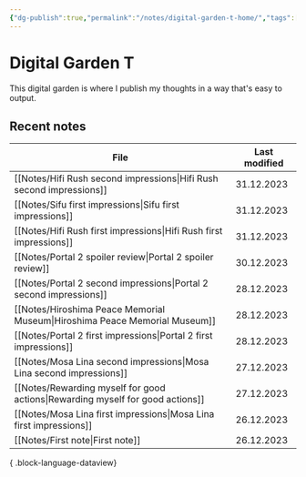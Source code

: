 ```yaml
---
{"dg-publish":true,"permalink":"/notes/digital-garden-t-home/","tags":["gardenEntry"],"created":"2023-12-26T20:57:28.391+09:00","updated":"2023-12-27T10:45:43.113+09:00"}
---
```



# Digital Garden T

This digital garden is where I publish my thoughts in a way that's easy to output.

## Recent notes

| File                                                                              | Last modified |
| --------------------------------------------------------------------------------- | ------------- |
| [[Notes/Hifi Rush second impressions\|Hifi Rush second impressions]]           | 31.12.2023    |
| [[Notes/Sifu first impressions\|Sifu first impressions]]                       | 31.12.2023    |
| [[Notes/Hifi Rush first impressions\|Hifi Rush first impressions]]             | 31.12.2023    |
| [[Notes/Portal 2 spoiler review\|Portal 2 spoiler review]]                     | 30.12.2023    |
| [[Notes/Portal 2 second impressions\|Portal 2 second impressions]]             | 28.12.2023    |
| [[Notes/Hiroshima Peace Memorial Museum\|Hiroshima Peace Memorial Museum]]     | 28.12.2023    |
| [[Notes/Portal 2 first impressions\|Portal 2 first impressions]]               | 28.12.2023    |
| [[Notes/Mosa Lina second impressions\|Mosa Lina second impressions]]           | 27.12.2023    |
| [[Notes/Rewarding myself for good actions\|Rewarding myself for good actions]] | 27.12.2023    |
| [[Notes/Mosa Lina first impressions\|Mosa Lina first impressions]]             | 26.12.2023    |
| [[Notes/First note\|First note]]                                               | 26.12.2023    |

{ .block-language-dataview}
